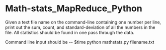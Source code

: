 # Math-stats_MapReduce_Python
Given a text file name on the command-line containing one number per line, print out the sum, count, and standard-deviation of all the numbers in the file.  All statistics should be found in one pass through the data.

Command line input should be --
$time python mathstats.py filename.txt
